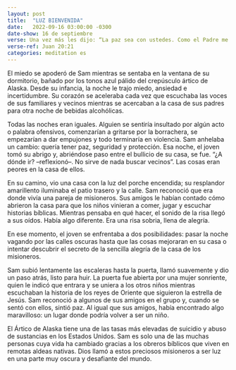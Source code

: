 ```yaml
---
layout: post
title:  "LUZ BIENVENIDA"
date:   2022-09-16 03:00:00 -0300
date-show: 16 de septiembre
verse: Una vez más les dijo: “La paz sea con ustedes. Como el Padre me envió a mí, así yo los envío a ustedes”.
verse-ref: Juan 20:21
categories: meditation es
---
```


El miedo se apoderó de Sam mientras se sentaba en la ventana de su dormitorio, bañado por los tonos azul pálido del crepúsculo ártico de Alaska. Desde su infancia, la noche le trajo miedo, ansiedad e incertidumbre. Su corazón se aceleraba cada vez que escuchaba las voces de sus familiares y vecinos mientras se acercaban a la casa de sus padres para otra noche de bebidas alcohólicas.

Todas las noches eran iguales. Alguien se sentiría insultado por algún acto o palabra ofensivos, comenzarían a gritarse por la borrachera, se empezarían a dar empujones y todo terminaría en violencia. Sam anhelaba un cambio: quería tener paz, seguridad y protección. Esa noche, el joven tomó su abrigo y, abriéndose paso entre el bullicio de su casa, se fue. “¿A dónde ir? –reflexionó–. No sirve de nada buscar vecinos”. Las cosas eran peores en la casa de ellos.

En su camino, vio una casa con la luz del porche encendida; su resplandor amarillento iluminaba el patio trasero y la calle. Sam reconoció que era donde vivía una pareja de misioneros. Sus amigos le habían contado cómo abrieron la casa para que los niños vinieran a comer, jugar y escuchar historias bíblicas. Mientras pensaba en qué hacer, el sonido de la risa llegó a sus oídos. Había algo diferente. Era una risa sobria, llena de alegría.

En ese momento, el joven se enfrentaba a dos posibilidades: pasar la noche vagando por las calles oscuras hasta que las cosas mejoraran en su casa o intentar descubrir el secreto de la sencilla alegría de la casa de los misioneros.

Sam subió lentamente las escaleras hasta la puerta, llamó suavemente y dio un paso atrás, listo para huir. La puerta fue abierta por una mujer sonriente, quien le indicó que entrara y se uniera a los otros niños mientras escuchaban la historia de los reyes de Oriente que siguieron la estrella de Jesús. Sam reconoció a algunos de sus amigos en el grupo y, cuando se sentó con ellos, sintió paz. Al igual que sus amigos, había encontrado algo maravilloso: un lugar donde podría volver a ser un niño.

El Ártico de Alaska tiene una de las tasas más elevadas de suicidio y abuso de sustancias en los Estados Unidos. Sam es solo una de las muchas personas cuya vida ha cambiado gracias a los obreros bíblicos que viven en remotas aldeas nativas. Dios llamó a estos preciosos misioneros a ser luz en una parte muy oscura y desafiante del mundo.
